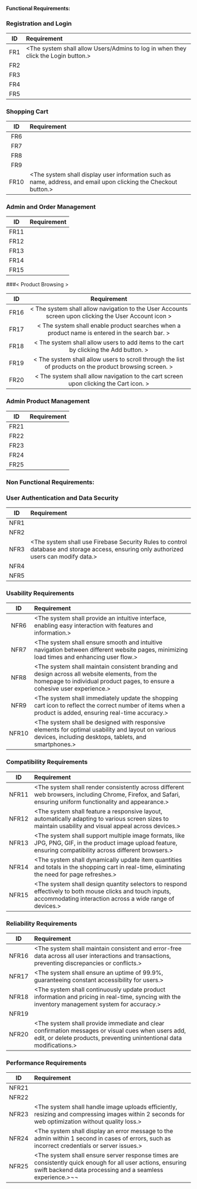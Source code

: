 #### Functional Requirements:

### Registration and Login
| ID  | Requirement|
| :--:| :------------------------------------------------------------------------------------------------ |
| FR1 | <The system shall allow Users/Admins to log in when they click the Login button.> |                
| FR2 | <The system shall allow users to navigation to the account creation screen when clicked on Sign Up button.>|
| FR3 | <The system shall allow users to access the product browsing screen upon clicking the ShopApp button.> |
| FR4 | <The system shall allow account creation when the Create Account button is clicked.>|             
| FR5 | <The system shall allow navigation to the Login screen when the Sign In button is clicked.>| 



### Shopping Cart
| ID  | Requirement|
| :--:| :---------------------------------------------------------------------------------------------------- |
| FR6 | <The system shall allow users to log out upon clicking the Signout icon.>|
| FR7 | <The system shall allow users to reduce the quantity of products in the cart by clicking the minus button.>|
| FR8 | <The system shall allow users to increase the quantity of products in the cart by clicking the plus button.>|
| FR9 | <The system shall display a pop-up confirming successful payment upon clicking the Pay Button.>|
| FR10 | <The system shall display user information such as name, address, and email upon clicking the Checkout button.>|   




### Admin and Order Management
| ID   | Requirement|
| :---:| :--------------------------------------------------------------------------------------------------------------- |
| FR11 | <The system shall allow navigation to the main page upon clicking the Home icon.> |                               
| FR12 | <The system shall display a list of orders upon clicking the Orders button.>|                                    
| FR13 | <The system shall reveal detailed information about a selected order upon clicking the Action button in the orders list.> |
| FR14 |<The system shall allow deletion of an order upon clicking the Delete button in that order.>|                    
| FR15 | <The system shall allow navigation to the Products screen upon clicking the Products button on the Admin Main screen.> |   







###< Product Browsing >

| ID | Requirement |
| :-------------: | :----------: |
| FR16 | < The system shall allow navigation to the User Accounts screen upon clicking the User Account icon > |
| FR17 | < The system shall enable product searches when a product name is entered in the search bar. > |
| FR18 | < The system shall allow users to add items to the cart by clicking the Add button. > |
| FR19 | < The system shall allow users to scroll through the list of products on the product browsing screen. > |
| FR20 | < The system shall allow navigation to the cart screen upon clicking the Cart icon. > |
                    



### Admin Product Management
| ID   | Requirement|
| :---:| :------------------------------------------------------------------------------------------------------------------------- |
| FR21 | <The system shall navigate users to the Add New Products screen upon clicking the Add Products button in the products list screen.>|
| FR22 | <The system shall allow the addition of new products upon clicking the Add Product button on the Add Product screen.>|
| FR23 | <The system shall enable image selection from the device upon clicking the Choose File button in the Add New Product screen.>|
| FR24 | <The system shall allow modifications to the product name and price upon clicking the Edit icon.>|
| FR25 | <The system shall allow removal of a product from the list upon clicking the Delete icon.>|       



### Non Functional Requirements:

### User Authentication and Data Security
| ID   | Requirement|
| :---:| :----------------------------------------------------------------------------------------------------------------- |
| NFR1 | <The system shall utilize Firebase Authentication for secure user login via email and password.> |
| NFR2 | <The system shall enforce advanced password complexity rules to enhance account security.> |
| NFR3 | <The system shall use Firebase Security Rules to control database and storage access, ensuring only authorized users can modify data.> |
| NFR4 | <The system shall encrypt user data for secure storage and transmission.> |                                           
| NFR5 | <The system shall restrict administrative functions to authorized personnel only.> |        






### Usability Requirements
| ID   | Requirement |
| :---:| :---------------------------------------------------------------------------------------------------------------------- |
| NFR6 | <The system shall provide an intuitive interface, enabling easy interaction with features and information.> |
| NFR7 | <The system shall ensure smooth and intuitive navigation between different website pages, minimizing load times and enhancing user flow.> |
| NFR8 | <The system shall maintain consistent branding and design across all website elements, from the homepage to individual product pages, to ensure a cohesive user experience.> |
| NFR9 | <The system shall immediately update the shopping cart icon to reflect the correct number of items when a product is added, ensuring real-time accuracy.> |
| NFR10| <The system shall be designed with responsive elements for optimal usability and layout on various devices, including desktops, tablets, and smartphones.> |      


### Compatibility Requirements
| ID   | Requirement                                                                                                                           |
| :---:| :------------------------------------------------------------------------------------------------------------------------- |
| NFR11| <The system shall render consistently across different web browsers, including Chrome, Firefox, and Safari, ensuring uniform functionality and appearance.> |
| NFR12| <The system shall feature a responsive layout, automatically adapting to various screen sizes to maintain usability and visual appeal across devices.> |
| NFR13| <The system shall support multiple image formats, like JPG, PNG, GIF, in the product image upload feature, ensuring compatibility across different browsers.> |
| NFR14| <The system shall dynamically update item quantities and totals in the shopping cart in real-time, eliminating the need for page refreshes.> |
| NFR15| <The system shall design quantity selectors to respond effectively to both mouse clicks and touch inputs, accommodating interaction across a wide range of devices.> |

### Reliability Requirements
| ID   | Requirement|
| :---:| :------------------------------------------------------------------------------------------------------------------------- |
| NFR16| <The system shall maintain consistent and error-free data across all user interactions and transactions, preventing discrepancies or conflicts.> |
| NFR17| <The system shall ensure an uptime of 99.9%, guaranteeing constant accessibility for users.> |
| NFR18| <The system shall continuously update product information and pricing in real-time, syncing with the inventory management system for accuracy.> |
| NFR19| <The system shall persistently store user selections in the shopping cart across multiple sessions.> |
| NFR20| <The system shall provide immediate and clear confirmation messages or visual cues when users add, edit, or delete products, preventing unintentional data modifications.> |        


### Performance Requirements
| ID   | Requirement |
| :---:| :------------------------------------------------------------------------------------------------------------------------- |
| NFR21| <The system shall support a specified maximum number of concurrent users based on projected traffic without experiencing performance degradation.>   |
| NFR22| <The system shall allow multiple users to retrieve and view their order summaries concurrently without losing performance.>                           |
| NFR23| <The system shall handle image uploads efficiently, resizing and compressing images within 2 seconds for web optimization without quality loss.>     |
| NFR24| <The system shall display an error message to the admin within 1 second in cases of errors, such as incorrect credentials or server issues.>          |
| NFR25| <The system shall ensure server response times are consistently quick enough for all user actions, ensuring swift backend data processing and a seamless experience.>¬¬|                                     
